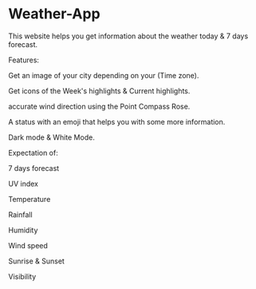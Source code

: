# Weather-App

This website helps you get information about the weather today & 7 days forecast.

Features: 

  Get an image of your city depending on your (Time zone).
  
  Get icons of the Week's highlights & Current highlights.
  
  accurate wind direction using the Point Compass Rose.
  
  A status with an emoji that helps you with some more information.
  
  Dark mode & White Mode.
  
  
Expectation of:

  7 days forecast
  
  UV index
  
  Temperature
  
  Rainfall
  
  Humidity
  
  Wind speed
  
  Sunrise & Sunset
  
  Visibility

